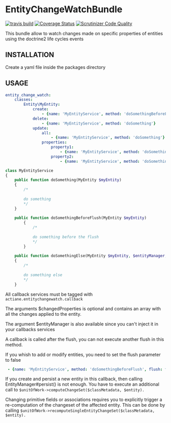 # EntityChangeWatchBundle

[![travis build](https://travis-ci.org/actiane/EntityChangeWatchBundle.svg?branch=master)](https://travis-ci.org/actiane/EntityChangeWatchBundle)
[![Coverage Status](https://coveralls.io/repos/github/actiane/EntityChangeWatchBundle/badge.svg?branch=master)](https://coveralls.io/github/actiane/EntityChangeWatchBundle?branch=master)
[![Scrutinizer Code Quality](https://scrutinizer-ci.com/g/actiane/EntityChangeWatchBundle/badges/quality-score.png?b=master)](https://scrutinizer-ci.com/g/actiane/EntityChangeWatchBundle/?branch=master)

This bundle allow to watch changes made on specific properties of entities using the doctrine2 life cycles events

## INSTALLATION

Create a yaml file inside the packages directory

## USAGE

```yaml
entity_change_watch:
    classes:
        Entity\MyEntity:
            create:
                - {name: 'MyEntityService', method: 'doSomethingBeforeFlush', flush: false}
            delete:
                - {name: 'MyEntityService', method: 'doSomething'}
            update:
                all:
                    - {name: 'MyEntityService', method: 'doSomething'}
                properties:
                    property1:
                        - {name: 'MyEntityService', method: 'doSomething'}
                    property2:
                        - {name: 'MyEntityService', method: 'doSomethingElse'}
```


```php
class MyEntityService
{
    public function doSomething(MyEntity $myEntity)
    {
        /*
        
        do something
        */
    }
    
    public function doSomethingBeforeFlush(MyEntity $myEntity)
        {
            /*
            
            do something before the flush
            */
        }
    
    public function doSomethingElse(MyEntity $myEntity, $entityManager, array $changedProperties)
    {
        /*
        
        do something else
        */
    }
```

All callback services must be tagged with ```actiane.entitychangewatch.callback```

The arguments $changedProperties is optional and contains an array with all the changes applied to the entity.

The argument $entityManager is also available since you can't inject it in your callbacks services

A callback is called after the flush, you can not execute another flush in this method.

If you whish to add or modify entities, you need to set the flush parameter to false

```YAML
 - {name: 'MyEntityService', method: 'doSomethingBeforeFlush', flush: false}
```

If you create and persist a new entity in this callback, then calling EntityManager#persist() is not enough. You have to execute an additional call to `$unitOfWork->computeChangeSet($classMetadata, $entity).`

Changing primitive fields or associations requires you to explicitly trigger a re-computation of the changeset of the affected entity. This can be done by calling `$unitOfWork->recomputeSingleEntityChangeSet($classMetadata, $entity).`
